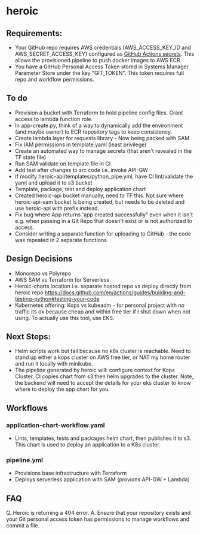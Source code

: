 # heroic

## Requirements:
- Your GitHub repo requires AWS credentials (AWS_ACCESS_KEY_ID and AWS_SECRET_ACCESS_KEY) configured as <a href="https://docs.github.com/en/actions/reference/encrypted-secrets">GitHub Actions secrets</a>. This allows the provisioned pipeline to push docker images to AWS ECR.
- You have a GitHub Personal Access Token stored in Systems Manager Parameter Store under the key "GIT_TOKEN". This token requires full repo and workflow permissions.

## To do
- Provision a bucket with Terraform to hold pipeline config files. Grant access to lambda function role.
- In app-create.py, think of a way to dynamically add the environment (and maybe owner) to ECR repository tags to keep consistency.
- Create lambda layer for requests library - Now being packed with SAM
- Fix IAM permissions in template.yaml (least privilege)
- Create an automated way to manage secrets (that aren't revealed in the TF state file)
- Run SAM validate on template file in CI
- Add test after changes to src code i.e. invoke API-GW
- If modify heroic-api/templates/python_pipe.yml, have CI lint/validate the yaml and upload it to s3 bucket
- Template, package, test and deploy application chart
- Created heroic-api bucket manually, need to TF this. Not sure where heroic-api-sam bucket is being created, but needs to be deleted and use heroic-api with prefix instead.
- Fix bug where App returns 'app created successfully" even when it isn't e.g. when passing in a Git Repo that doesn't exist or is not authorized to access.
- Consider writing a separate function for uploading to GitHub - the code was repeated in 2 separate functions.

## Design Decisions
- Monorepo vs Polyrepo
- AWS SAM vs Terraform for Serverless
- Heroic-charts location i.e. separate hosted repo vs deploy directly from heroic repo
https://docs.github.com/en/actions/guides/building-and-testing-python#testing-your-code
- Kubernetes offering: Kops vs kubeadm - for personal project with no traffic its ok because cheap and within free tier if I shut down when not using. To actually use this tool, use EKS.

## Next Steps:
- Helm scripts work but fail because no k8s cluster is reachable. Need to stand up either a kops cluster on AWS free tier, or NAT my home router and run it locally with minikube.
- The pipeline generated by heroic will: configure context for Kops Cluster, CI copies chart from s3 then helm upgrades to the cluster. Note, the backend will need to accept the details for your eks cluster to know where to deploy the app chart for you.

## Workflows
### application-chart-workflow.yaml
- Lints, templates, tests and packages helm chart, then publishes it to s3. This chart is used to deploy an application to a K8s cluster.

### pipeline.yml
- Provisions base infrastructure with Terraform
- Deploys serverless application with SAM (provions API-GW + Lambda)

## FAQ
Q. Heroic is returning a 404 error.
A. Ensure that your repository exists and your Git personal access token has permissions to manage workflows and commit a file.